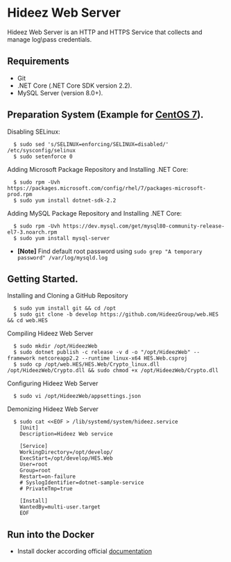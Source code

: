 # Hideez Web Server

Hideez Web Server is an HTTP and HTTPS Service that collects and manage log\pass credentials.

## Requirements

  * Git
  * .NET Core (.NET Core SDK version 2.2).
  * MySQL Server (version 8.0+).

## Preparation System (Example for [CentOS 7](https://www.centos.org/about/)).

  Disabling SELinux:

```shell
  $ sudo sed 's/SELINUX=enforcing/SELINUX=disabled/' /etc/sysconfig/selinux
  $ sudo setenforce 0
```

  Adding Microsoft Package Repository and Installing .NET Core:

```shell
  $ sudo rpm -Uvh https://packages.microsoft.com/config/rhel/7/packages-microsoft-prod.rpm
  $ sudo yum install dotnet-sdk-2.2
```

  Adding MySQL Package Repository and Installing .NET Core:

```shell
  $ sudo rpm -Uvh https://dev.mysql.com/get/mysql80-community-release-el7-3.noarch.rpm
  $ sudo yum install mysql-server
```
  * **[Note]** Find default root password using `sudo grep "A temporary password" /var/log/mysqld.log`

## Getting Started.

  Installing and Cloning a GitHub Repository

```shell
  $ sudo yum install git && cd /opt
  $ sudo git clone -b develop https://github.com/HideezGroup/web.HES && cd web.HES
```

  Compiling Hideez Web Server

```shell
  $ sudo mkdir /opt/HideezWeb
  $ sudo dotnet publish -c release -v d -o "/opt/HideezWeb" --framework netcoreapp2.2 --runtime linux-x64 HES.Web.csproj
  $ sudo cp /opt/web.HES/HES.Web/Crypto_linux.dll /opt/HideezWeb/Crypto.dll && sudo chmod +x /opt/HideezWeb/Crypto.dll
```
  Configuring Hideez Web Server

```shell
  $ sudo vi /opt/HideezWeb/appsettings.json
```

  Demonizing Hideez Web Server

```shell
  $ sudo cat <<EOF > /lib/systemd/system/hideez.service
    [Unit]
    Description=Hideez Web service

    [Service]
    WorkingDirectory=/opt/develop/
    ExecStart=/opt/develop/HES.Web
    User=root
    Group=root
    Restart=on-failure
    # SyslogIdentifier=dotnet-sample-service
    # PrivateTmp=true

    [Install]
    WantedBy=multi-user.target
    EOF
```

## Run into the Docker
  * Install docker according official [documentation](https://docs.docker.com/install/linux/docker-ce/debian/)
